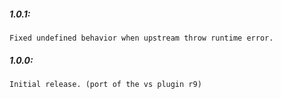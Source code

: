 ##### 1.0.1:
    Fixed undefined behavior when upstream throw runtime error.

##### 1.0.0:
    Initial release. (port of the vs plugin r9)

